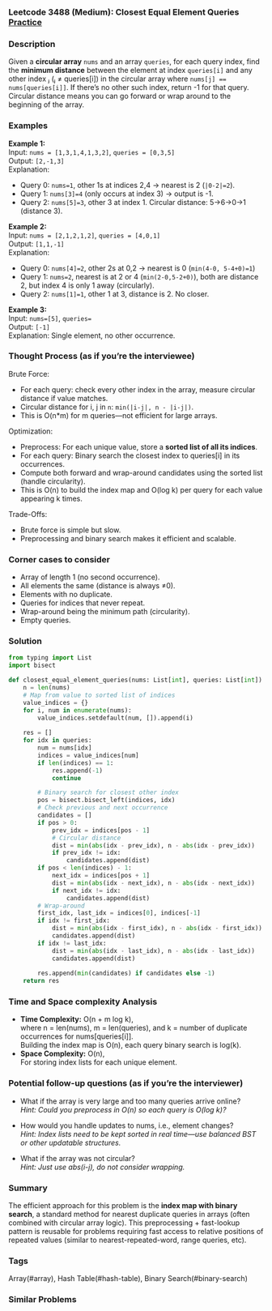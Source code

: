 ### Leetcode 3488 (Medium): Closest Equal Element Queries [Practice](https://leetcode.com/problems/closest-equal-element-queries)

### Description  
Given a **circular array** `nums` and an array `queries`, for each query index, find the **minimum distance** between the element at index `queries[i]` and any other index ⱼ (ⱼ ≠ queries[i]) in the circular array where `nums[j] == nums[queries[i]]`. If there’s no other such index, return -1 for that query.  
Circular distance means you can go forward or wrap around to the beginning of the array.

### Examples  

**Example 1:**  
Input: `nums = [1,3,1,4,1,3,2]`, `queries = [0,3,5]`  
Output: `[2,-1,3]`  
Explanation:  
- Query 0: `nums=1`, other 1s at indices 2,4 → nearest is 2 (`|0-2|=2`).
- Query 1: `nums[3]=4` (only occurs at index 3) → output is -1.
- Query 2: `nums[5]=3`, other 3 at index 1. Circular distance: 5→6→0→1 (distance 3).

**Example 2:**  
Input: `nums = [2,1,2,1,2]`, `queries = [4,0,1]`  
Output: `[1,1,-1]`  
Explanation:  
- Query 0: `nums[4]=2`, other 2s at 0,2 → nearest is 0 (`min(4-0, 5-4+0)=1`)
- Query 1: `nums=2`, nearest is at 2 or 4 (`min(2-0,5-2+0)`), both are distance 2, but index 4 is only 1 away (circularly).
- Query 2: `nums[1]=1`, other 1 at 3, distance is 2. No closer.

**Example 3:**  
Input: `nums=[5]`, `queries=`  
Output: `[-1]`  
Explanation: Single element, no other occurrence.

### Thought Process (as if you’re the interviewee)  
Brute Force:  
- For each query: check every other index in the array, measure circular distance if value matches.
- Circular distance for i, j in `n`: `min(|i-j|, n - |i-j|)`.
- This is O(n\*m) for m queries—not efficient for large arrays.

Optimization:  
- Preprocess: For each unique value, store a **sorted list of all its indices**.
- For each query: Binary search the closest index to queries[i] in its occurrences.
- Compute both forward and wrap-around candidates using the sorted list (handle circularity).
- This is O(n) to build the index map and O(log k) per query for each value appearing k times.

Trade-Offs:  
- Brute force is simple but slow.
- Preprocessing and binary search makes it efficient and scalable.

### Corner cases to consider  
- Array of length 1 (no second occurrence).
- All elements the same (distance is always ≠0).
- Elements with no duplicate.
- Queries for indices that never repeat.
- Wrap-around being the minimum path (circularity).
- Empty queries.

### Solution

```python
from typing import List
import bisect

def closest_equal_element_queries(nums: List[int], queries: List[int]) -> List[int]:
    n = len(nums)
    # Map from value to sorted list of indices
    value_indices = {}
    for i, num in enumerate(nums):
        value_indices.setdefault(num, []).append(i)
    
    res = []
    for idx in queries:
        num = nums[idx]
        indices = value_indices[num]
        if len(indices) == 1:
            res.append(-1)
            continue

        # Binary search for closest other index
        pos = bisect.bisect_left(indices, idx)
        # Check previous and next occurrence
        candidates = []
        if pos > 0:
            prev_idx = indices[pos - 1]
            # Circular distance
            dist = min(abs(idx - prev_idx), n - abs(idx - prev_idx))
            if prev_idx != idx:
                candidates.append(dist)
        if pos < len(indices) - 1:
            next_idx = indices[pos + 1]
            dist = min(abs(idx - next_idx), n - abs(idx - next_idx))
            if next_idx != idx:
                candidates.append(dist)
        # Wrap-around
        first_idx, last_idx = indices[0], indices[-1]
        if idx != first_idx:
            dist = min(abs(idx - first_idx), n - abs(idx - first_idx))
            candidates.append(dist)
        if idx != last_idx:
            dist = min(abs(idx - last_idx), n - abs(idx - last_idx))
            candidates.append(dist)
        
        res.append(min(candidates) if candidates else -1)
    return res
```

### Time and Space complexity Analysis  

- **Time Complexity:** O(n + m log k),  
  where n = len(nums), m = len(queries), and k = number of duplicate occurrences for nums[queries[i]].  
  Building the index map is O(n), each query binary search is log(k).
- **Space Complexity:** O(n),  
  For storing index lists for each unique element.

### Potential follow-up questions (as if you’re the interviewer)  

- What if the array is very large and too many queries arrive online?  
  *Hint: Could you preprocess in O(n) so each query is O(log k)?*
  
- How would you handle updates to nums, i.e., element changes?  
  *Hint: Index lists need to be kept sorted in real time—use balanced BST or other updatable structures.*
  
- What if the array was not circular?  
  *Hint: Just use abs(i-j), do not consider wrapping.*

### Summary
The efficient approach for this problem is the **index map with binary search**, a standard method for nearest duplicate queries in arrays (often combined with circular array logic). This preprocessing + fast-lookup pattern is reusable for problems requiring fast access to relative positions of repeated values (similar to nearest-repeated-word, range queries, etc).

### Tags
Array(#array), Hash Table(#hash-table), Binary Search(#binary-search)

### Similar Problems
